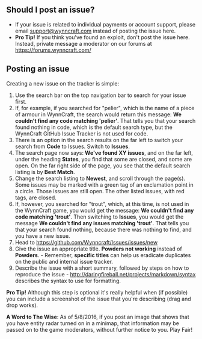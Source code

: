 ## Should I post an issue?
* If your issue is related to individual payments or account support, please email support@wynncraft.com instead of posting the issue here.
* __Pro Tip!__ If you think you've found an exploit, don't post the issue here. Instead, private message a moderator on our forums at https://forums.wynncraft.com/

## Posting an issue
Creating a new issue on the tracker is simple:

1. Use the search bar on the top navigation bar to search for your issue first.
2. If, for example, if you searched for "pelier", which is the name of a piece of armour in WynnCraft, the search would return this message: **We couldn't find any code matching 'pelier'**.  That tells you that your search found nothing in code, which is the default search type, but the WynnCraft GitHub Issue Tracker is not used for code.
3. There is an option in the search results on the far left to switch your search from **Code** to Issues.  Switch to **Issues**.
4. The search page now says: **We've found XY issues**, and on the far left, under the heading **States**, you find that some are closed, and some are open.  On the far right side of the page, you see that the default search listing is by **Best Match**.
5. Change the search listing to **Newest**, and scroll through the page(s).  Some issues may be marked with a green tag of an exclamation point in a circle.  Those issues are still open.  The other listed issues, with red tags, are closed.
6. If, however, you searched for "trout", which, at this time, is not used in the WynnCraft game, you would get the message: **We couldn't find any code matching 'trout'**.  Then switching to **Issues**, you would get the message **We couldn't find any issues matching 'trout'**.  That tells you that your search found nothing, because there was nothing to find, and you have a new issue.
7. Head to https://github.com/Wynncraft/Issues/issues/new
8. Give the issue an appropriate title. __Powders not working__ instead of __Powders__. - Remember, **specific titles** can help us eradicate duplicates on the public and internal issue tracker.
9. Describe the issue with a short summary, followed by steps on how to reproduce the issue - http://daringfireball.net/projects/markdown/syntax describes the syntax to use for formatting.

__Pro Tip!__ Although this step is optional it's really helpful when (if possible) you can include a screenshot of the issue that you're describing (drag and drop works).

**A Word to The Wise**: As of 5/8/2016, if you post an image that shows that you have entity radar turned on in a minimap, that information may be passed on to the game moderators, without further notice to you.  Play Fair!
